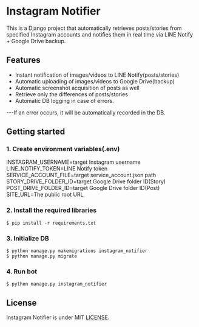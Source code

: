 # Instagram Notifier  
  
This is a Django project that automatically retrieves posts/stories from specified Instagram accounts and notifies them in real time via LINE Notify + Google Drive backup.  
  
## Features  
  
- Instant notification of images/videos to LINE Notify(posts/stories)  
- Automatic uploading of images/videos to Google Drive(backup)  
- Automatic screenshot acquisition of posts as well  
- Retrieve only the differences of posts/stories  
- Automatic DB logging in case of errors.  
  
---If an error occurs, it will be automatically recorded in the DB.  
  
## Getting started  

### 1. Create environment variables(.env)  
  
INSTAGRAM_USERNAME=target Instagram username  
LINE_NOTIFY_TOKEN=LINE Notify token  
SERVICE_ACCOUNT_FILE=target service_account.json path  
STORY_DRIVE_FOLDER_ID=target Google Drive folder ID(Story)  
POST_DRIVE_FOLDER_ID=target Google Drive folder ID(Post)  
SITE_URL=The public root URL  
  
### 2. Install the required libraries  
```  
$ pip install -r requirements.txt  
```  
  
### 3. Initialize DB    
```  
$ python manage.py makemigrations instagram_notifier   
$ python manage.py migrate  
```  
  
### 4. Run bot  
```  
$ python manage.py instagram_notifier  
```  
  
## License  
Instagram Notifier is under MIT [LICENSE](LICENSE).   

